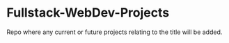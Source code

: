 # Fullstack-WebDev-Projects
Repo where any current or future projects relating to the title will be added.
